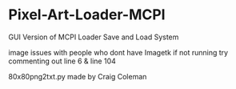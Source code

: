 # Pixel-Art-Loader-MCPI
GUI Version of MCPI Loader Save and Load System

image issues with people who dont have Imagetk
if not running try commenting out 
line 6 & line 104


80x80png2txt.py made by Craig Coleman
